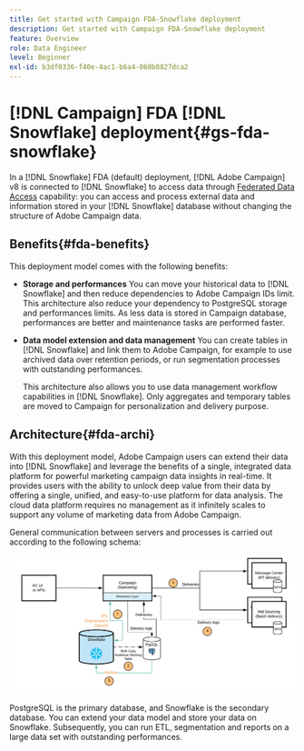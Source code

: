 ```yaml
---
title: Get started with Campaign FDA-Snowflake deployment
description: Get started with Campaign FDA-Snowflake deployment
feature: Overview
role: Data Engineer
level: Beginner
exl-id: b3df0336-f40e-4ac1-b6a4-068b8827dca2
---
```

# [!DNL Campaign] FDA [!DNL Snowflake] deployment{#gs-fda-snowflake}

In a [!DNL Snowflake] FDA (default) deployment, [!DNL Adobe Campaign] v8 is connected to [!DNL Snowflake] to access data through [Federated Data Access](../connect/fda.md) capability: you can access and process external data and information stored in your [!DNL Snowflake] database without changing the structure of Adobe Campaign data. 

## Benefits{#fda-benefits}

This deployment model comes with the following benefits:

* **Storage and performances**
    You can move your historical data to [!DNL Snowflake] and then reduce dependencies to Adobe Campaign IDs limit. This architecture also reduce your dependency to PostgreSQL storage and performances limits. As less data is stored in Campaign database, performances are better and maintenance tasks are performed faster.

* **Data model extension and data management**
    You can create tables in [!DNL Snowflake] and link them to Adobe Campaign, for example to use archived data over retention periods, or run segmentation processes with outstanding performances.

    This architecture also allows you to use data management workflow capabilities in [!DNL Snowflake]. Only aggregates and temporary tables are moved to Campaign for personalization and delivery purpose.


## Architecture{#fda-archi}

With this deployment model, Adobe Campaign users can extend their data into [!DNL Snowflake] and leverage the benefits of a single, integrated data platform for powerful marketing campaign data insights in real-time. It provides users with the ability to unlock deep value from their data by offering a single, unified, and easy-to-use platform for data analysis. The cloud data platform requires no management as it infinitely scales to support any volume of marketing data from Adobe Campaign.

General communication between servers and processes is carried out according to the following schema:

![](assets/fda-architecture.png) 

PostgreSQL is the primary database, and Snowflake is the secondary database. You can extend your data model and store your data on Snowflake. Subsequently, you can run ETL, segmentation and reports on a large data set with outstanding performances.

